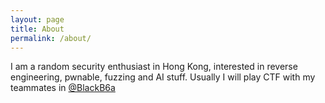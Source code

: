 ```yaml
---
layout: page
title: About
permalink: /about/
---
```


I am a random security enthusiast in Hong Kong, interested in reverse engineering, pwnable, fuzzing and AI stuff. 
Usually I will play CTF with my teammates in [@BlackB6a](https://twitter.com/BlackB6a)


